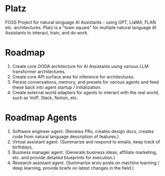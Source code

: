 # Platz
FOSS Project for natural language AI Assistants - using GPT, LlaMA, FLAN etc. architectures.
Platz is a "town square" for multiple natural language AI Assistants to interact, train, and do work.

# Roadmap
1. Create core OODA architecture for AI Assistants using various LLM transformer architectures.
2. Create core API surface area for inference for architectures.
3. Persist conversations, memory, and presets for various agents and feed these back into agent startup / initialization.
4. Create external world adapters for agents to interact with the real world, such as VoIP, Slack, Notion, etc.

# Roadmap Agents
1. Software engineer agent.  (Reviews PRs, creates design docs, creates code from natural language description of features.)
2. Virtual assistant agent.  (Summarize and respond to emails, keep track of birthdays, 
3. Business manager agent.   (Generate business ideas, affiliate marketing, etc. and provide detailed blueprints for execution.)
4. Research assistant agent. (Summarize arxiv posts on machine learning / deep learning, provide briefs on latest changes in the field.)
